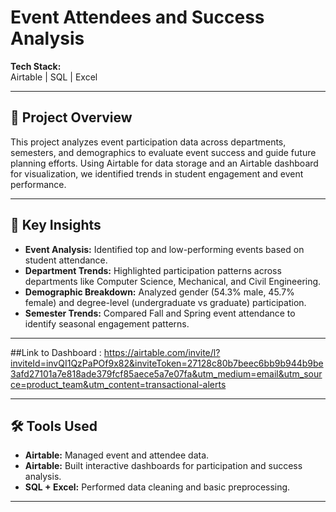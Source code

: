 # Event Attendees and Success Analysis

**Tech Stack:**  
Airtable | SQL | Excel

---

## 📖 Project Overview
This project analyzes event participation data across departments, semesters, and demographics to evaluate event success and guide future planning efforts. Using Airtable for data storage and an Airtable dashboard for visualization, we identified trends in student engagement and event performance.

---

## 🚀 Key Insights
- **Event Analysis:** Identified top and low-performing events based on student attendance.
- **Department Trends:** Highlighted participation patterns across departments like Computer Science, Mechanical, and Civil Engineering.
- **Demographic Breakdown:** Analyzed gender (54.3% male, 45.7% female) and degree-level (undergraduate vs graduate) participation.
- **Semester Trends:** Compared Fall and Spring event attendance to identify seasonal engagement patterns.

---

##Link to Dashboard : https://airtable.com/invite/l?inviteId=invQI1QzPaPOf9x82&inviteToken=27128c80b7beec6bb9b944b9be3afd27101a7e818ade379fcf85aece5a7e07fa&utm_medium=email&utm_source=product_team&utm_content=transactional-alerts

---

## 🛠️ Tools Used
- **Airtable:** Managed event and attendee data.
- **Airtable:** Built interactive dashboards for participation and success analysis.
- **SQL + Excel:** Performed data cleaning and basic preprocessing.

---
